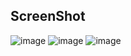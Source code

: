 ## ScreenShot

![image](https://github.com/ghatna-koshti/University-Website/assets/142246764/5cedaeb9-8e15-4269-b326-c9a1f60b9351)
![image](https://github.com/ghatna-koshti/University-Website/assets/142246764/1a24d75c-8da9-4049-8260-8ad0b260c47e)
![image](https://github.com/ghatna-koshti/University-Website/assets/142246764/17295e47-d987-4ea7-a849-11c014b8940c)


